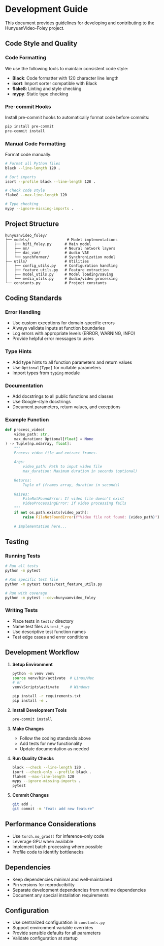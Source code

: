 # Development Guide

This document provides guidelines for developing and contributing to the HunyuanVideo-Foley project.

## Code Style and Quality

### Code Formatting

We use the following tools to maintain consistent code style:

- **Black**: Code formatter with 120 character line length
- **isort**: Import sorter compatible with Black
- **flake8**: Linting and style checking
- **mypy**: Static type checking

### Pre-commit Hooks

Install pre-commit hooks to automatically format code before commits:

```bash
pip install pre-commit
pre-commit install
```

### Manual Code Formatting

Format code manually:

```bash
# Format all Python files
black --line-length 120 .

# Sort imports
isort --profile black --line-length 120 .

# Check code style
flake8 --max-line-length 120

# Type checking
mypy --ignore-missing-imports .
```

## Project Structure

```
hunyuanvideo_foley/
├── models/                 # Model implementations
│   ├── hifi_foley.py      # Main model
│   ├── nn/                # Neural network layers
│   ├── dac_vae/           # Audio VAE
│   └── synchformer/       # Synchronization model
├── utils/                 # Utilities
│   ├── config_utils.py    # Configuration handling
│   ├── feature_utils.py   # Feature extraction
│   ├── model_utils.py     # Model loading/saving
│   └── media_utils.py     # Audio/video processing
└── constants.py           # Project constants
```

## Coding Standards

### Error Handling

- Use custom exceptions for domain-specific errors
- Always validate inputs at function boundaries
- Log errors with appropriate levels (ERROR, WARNING, INFO)
- Provide helpful error messages to users

### Type Hints

- Add type hints to all function parameters and return values
- Use `Optional[Type]` for nullable parameters
- Import types from `typing` module

### Documentation

- Add docstrings to all public functions and classes
- Use Google-style docstrings
- Document parameters, return values, and exceptions

### Example Function

```python
def process_video(
    video_path: str,
    max_duration: Optional[float] = None
) -> Tuple[np.ndarray, float]:
    """
    Process video file and extract frames.
    
    Args:
        video_path: Path to input video file
        max_duration: Maximum duration in seconds (optional)
        
    Returns:
        Tuple of (frames array, duration in seconds)
        
    Raises:
        FileNotFoundError: If video file doesn't exist
        VideoProcessingError: If video processing fails
    """
    if not os.path.exists(video_path):
        raise FileNotFoundError(f"Video file not found: {video_path}")
    
    # Implementation here...
```

## Testing

### Running Tests

```bash
# Run all tests
python -m pytest

# Run specific test file
python -m pytest tests/test_feature_utils.py

# Run with coverage
python -m pytest --cov=hunyuanvideo_foley
```

### Writing Tests

- Place tests in `tests/` directory
- Name test files as `test_*.py`
- Use descriptive test function names
- Test edge cases and error conditions

## Development Workflow

1. **Setup Environment**
   ```bash
   python -m venv venv
   source venv/bin/activate  # Linux/Mac
   # or
   venv\Scripts\activate     # Windows
   
   pip install -r requirements.txt
   pip install -e .
   ```

2. **Install Development Tools**
   ```bash
   pre-commit install
   ```

3. **Make Changes**
   - Follow the coding standards above
   - Add tests for new functionality
   - Update documentation as needed

4. **Run Quality Checks**
   ```bash
   black --check --line-length 120 .
   isort --check-only --profile black .
   flake8 --max-line-length 120
   mypy --ignore-missing-imports .
   pytest
   ```

5. **Commit Changes**
   ```bash
   git add .
   git commit -m "feat: add new feature"
   ```

## Performance Considerations

- Use `torch.no_grad()` for inference-only code
- Leverage GPU when available
- Implement batch processing where possible
- Profile code to identify bottlenecks

## Dependencies

- Keep dependencies minimal and well-maintained
- Pin versions for reproducibility
- Separate development dependencies from runtime dependencies
- Document any special installation requirements

## Configuration

- Use centralized configuration in `constants.py`
- Support environment variable overrides
- Provide sensible defaults for all parameters
- Validate configuration at startup